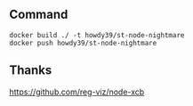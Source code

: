 
## Command
```
docker build ./ -t howdy39/st-node-nightmare
docker push howdy39/st-node-nightmare
```

## Thanks
https://github.com/reg-viz/node-xcb